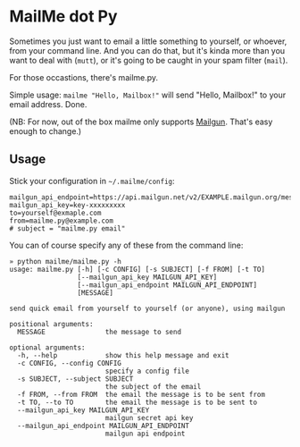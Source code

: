 # MailMe dot Py

Sometimes you just want to email a little something to yourself, or whoever, from your command line. And you can do that, but it's kinda more than you want to deal with (`mutt`), or it's going to be caught in your spam filter (`mail`). 

For those occastions, there's mailme.py.

Simple usage: `mailme "Hello, Mailbox!"` will send "Hello, Mailbox!" to your email address. Done.

(NB: For now, out of the box mailme only supports [Mailgun](http://mailgun.com/). That's easy enough to change.)

## Usage

Stick your configuration in `~/.mailme/config`:

    mailgun_api_endpoint=https://api.mailgun.net/v2/EXAMPLE.mailgun.org/messages
    mailgun_api_key=key-xxxxxxxxx
    to=yourself@exmaple.com
    from=mailme.py@example.com
    # subject = "mailme.py email" 


You can of course specify any of these from the command line: 

    » python mailme/mailme.py -h
    usage: mailme.py [-h] [-c CONFIG] [-s SUBJECT] [-f FROM] [-t TO]
                     [--mailgun_api_key MAILGUN_API_KEY]
                     [--mailgun_api_endpoint MAILGUN_API_ENDPOINT]
                     [MESSAGE]

    send quick email from yourself to yourself (or anyone), using mailgun

    positional arguments:
      MESSAGE               the message to send

    optional arguments:
      -h, --help            show this help message and exit
      -c CONFIG, --config CONFIG
                            specify a config file
      -s SUBJECT, --subject SUBJECT
                            the subject of the email
      -f FROM, --from FROM  the email the message is to be sent from
      -t TO, --to TO        the email the message is to be sent to
      --mailgun_api_key MAILGUN_API_KEY
                            mailgun secret api key
      --mailgun_api_endpoint MAILGUN_API_ENDPOINT
                            mailgun api endpoint
